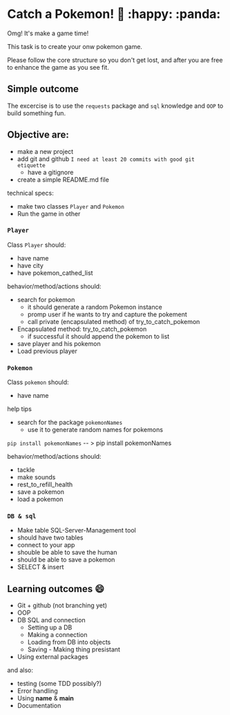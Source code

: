 # Catch a Pokemon! :taco: :happy: :panda:

Omg! It's make a game time!

This task is to create your onw pokemon game.

Please follow the core structure so you don't get lost, and after you are free to enhance the game as you see fit.

## Simple outcome
The excercise is to use the `requests` package and `sql` knowledge and `OOP` to build something fun.

## Objective are:
- make a new project
- add git and github `I need at least 20 commits with good git etiquette`
    - have a gitignore
- create a simple README.md file

technical specs: 
- make two classes `Player` and `Pokemon`
- Run the game in other 

### `Player`
Class `Player` should:
- have name
- have city
- have pokemon_cathed_list 

behavior/method/actions should: 
- search for pokemon
    - it should generate a random Pokemon instance 
    - promp user if he wants to try and capture the pokement
    - call private (encapsulated method) of try_to_catch_pokemon
- Encapsulated method: try_to_catch_pokemon 
    - if successful it should append the pokemon to list
- save player and his pokemon
- Load previous player

### `Pokemon`
Class `pokemon` should:
- have name

help tips
- search for the package `pokemonNames` 
    - use it to generate random names for pokemons

`pip install pokemonNames`  -- > pip install pokemonNames


behavior/method/actions should: 
- tackle
- make sounds
- rest_to_refill_health
- save a pokemon
- load a pokemon


### `DB & sql`
- Make table SQL-Server-Management tool
- should have two tables
- connect to your app
- shouble be able to save the human
- should be able to save a pokemon
- SELECT & insert 



## Learning outcomes :smile:
- Git + github (not branching yet)
- OOP
- DB SQL and connection
    - Setting up a DB
    - Making a connection
    - Loading from DB into objects
    - Saving - Making thing presistant
- Using external packages

and also:
- testing (some TDD possibly?)
- Error handling
- Using __name__ & __main__
- Documentation 
